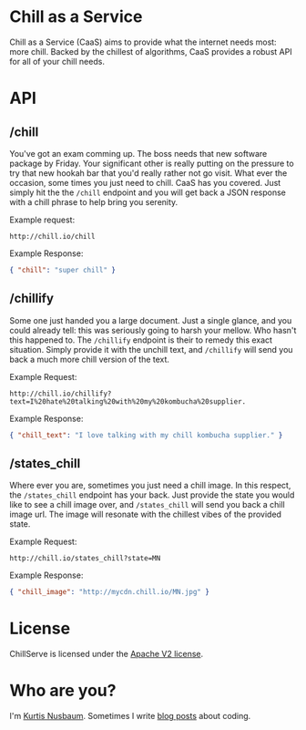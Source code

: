 # Chill as a Service
Chill as a Service (CaaS) aims to provide what the internet needs most: more chill. 
Backed by the chillest of algorithms, CaaS provides a robust API for all of your chill 
needs.

# API
## /chill
You've got an exam comming up. The boss needs that new software package
by Friday. Your significant other is really putting on the pressure
to try that new hookah bar that you'd really rather not go visit. What
ever the occasion, some times you just need to chill. CaaS has you 
covered. Just simply hit the the `/chill` endpoint and you will get 
back a JSON response with a chill phrase to help bring you serenity.

Example request:
```
http://chill.io/chill
```

Example Response:
```json
{ "chill": "super chill" }
```

## /chillify
Some one just handed you a large document. Just a single glance, and you could
already tell: this was seriously going to harsh your mellow. Who hasn't this 
happened to. The `/chillify` endpoint is their to remedy this exact situation.
Simply provide it with the unchill text, and `/chillify` will send you back
a much more chill version of the text.

Example Request:
```
http://chill.io/chillify?text=I%20hate%20talking%20with%20my%20kombucha%20supplier.
```

Example Response:
```json
{ "chill_text": "I love talking with my chill kombucha supplier." }
```

## /states_chill
Where ever you are, sometimes you just need a chill image. In this respect,
the `/states_chill` endpoint has your back. Just provide the state you would
like to see a chill image over, and `/states_chill` will send you back a chill
image url. The image will resonate with the chillest vibes of the provided
state.

Example Request:
```
http://chill.io/states_chill?state=MN
```

Example Response:
```json
{ "chill_image": "http://mycdn.chill.io/MN.jpg" }
```

# License
ChillServe is licensed under the [Apache V2 license](http://www.apache.org/licenses/LICENSE-2.0).

# Who are you?
I'm [Kurtis Nusbaum](http://github.com/klnusbaum). Sometimes I write [blog posts](https://medium.com/@kurtisnusbaum)
about coding.